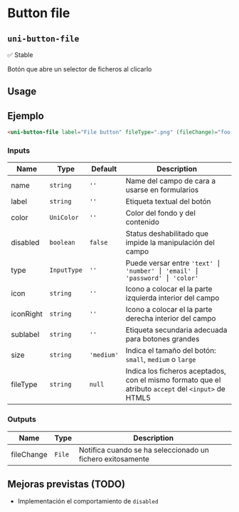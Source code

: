 Button file
===================
`uni-button-file`
---
:white_check_mark: Stable

Botón que abre un selector de ficheros al clicarlo

## Usage

## Ejemplo

```html
<uni-button-file label="File button" fileType=".png" (fileChange)="foo($event)"></uni-button-file>
```

### Inputs

| Name      | Type        | Default    | Description                                                                                         |
| --------- | ----------- | ---------- | --------------------------------------------------------------------------------------------------- |
| name      | `string`    | `''`       | Name del campo de cara a usarse en formularios                                                      |
| label     | `string`    | `''`       | Etiqueta textual del botón                                                                          |
| color     | `UniColor`  | `''`       | Color del fondo y del contenido                                                                     |
| disabled  | `boolean`   | `false`    | Status deshabilitado que impide la manipulación del campo                                           |
| type      | `InputType` | `''`       | Puede versar entre `'text' ⎮ 'number' ⎮ 'email' ⎮ 'password' ⎮ 'color'`                             |
| icon      | `string`    | `''`       | Icono a colocar el la parte izquierda interior del campo                                            |
| iconRight | `string`    | `''`       | Icono a colocar el la parte derecha interior del campo                                              |
| sublabel  | `string`    | `''`       | Etiqueta secundaria adecuada para botones grandes                                                   |
| size      | `string`    | `'medium'` | Indica el tamaño del botón: `small`, `medium` o `large`                                             |
| fileType  | `string`    | `null`     | Indica los ficheros aceptados, con el mismo formato que el atributo `accept` del `<input>` de HTML5 |

### Outputs

| Name       | Type   | Description                                                |
| ---------- | ------ | ---------------------------------------------------------- |
| fileChange | `File` | Notifica cuando se ha seleccionado un fichero exitosamente |


## Mejoras previstas (TODO)

- Implementación el comportamiento de `disabled`
